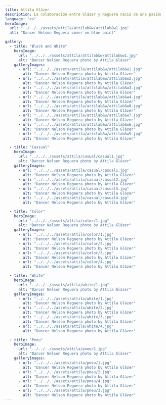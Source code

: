 ```yaml
---
title: Attila Glázer
description: La colaboración entre Glázer y Reguera nació de una pasión compartida por captar la esencia del movimiento a través del lente. Glázer, maestro de la narración visual, encontró en Reguera una musa cuyos movimientos lo decían todo. La cámara se convirtió en un pincel, y Reguera, el bailarín, en un lienzo vivo sobre el que se desplegaba la poesía del movimiento.
language: "es"
heroImage:
  url: "../../../assets/attila/attilab&w/attilab&w1.jpg"
  alt: "Dancer Nelson Reguera cover on blue paint"

gallery:
  - title: "Black and White"
    heroImage:
      url: "../../../assets/attila/attilab&w/attilab&w1.jpg"
      alt: "Dancer Nelson Reguera photo by Attila Glázer"
    galleryImages:
      - url: "../../../assets/attila/attilab&w/attilab&w1.jpg"
        alt: "Dancer Nelson Reguera photo by Attila Glázer"
      - url: "../../../assets/attila/attilab&w/attilab&w2.jpg"
        alt: "Dancer Nelson Reguera photo by Attila Glázer"
      - url: "../../../assets/attila/attilab&w/attilab&w3.jpg"
        alt: "Dancer Nelson Reguera photo by Attila Glázer"
      - url: "../../../assets/attila/attilab&w/attilab&w4.jpg"
        alt: "Dancer Nelson Reguera photo by Attila Glázer"
      - url: "../../../assets/attila/attilab&w/attilab&w8.jpg"
        alt: "Dancer Nelson Reguera photo by Attila Glázer"
      - url: "../../../assets/attila/attilab&w/attilab&w7.jpg"
        alt: "Dancer Nelson Reguera photo by Attila Glázer"
      - url: "../../../assets/attila/attilab&w/attilab&w6.jpg"
        alt: "Dancer Nelson Reguera photo by Attila Glázer"
      - url: "../../../assets/attila/attilab&w/attilab&w5.jpg"
        alt: "Dancer Nelson Reguera photo by Attila Glázer"

  - title: "Cassual"
    heroImage:
      url: "../../../assets/attila/casual/casual1.jpg"
      alt: "Dancer Nelson Reguera photo by Attila Glázer"
    galleryImages:
      - url: "../../../assets/attila/casual/casual1.jpg"
        alt: "Dancer Nelson Reguera photo by Attila Glázer"
      - url: "../../../assets/attila/casual/casual2.jpg"
        alt: "Dancer Nelson Reguera photo by Attila Glázer"
      - url: "../../../assets/attila/casual/casual3.jpg"
        alt: "Dancer Nelson Reguera photo by Attila Glázer"
      - url: "../../../assets/attila/casual/casual4.jpg"
        alt: "Dancer Nelson Reguera photo by Attila Glázer"

  - title: "Color"
    heroImage:
      url: "../../../assets/attila/color/1.jpg"
      alt: "Dancer Nelson Reguera photo by Attila Glázer"
    galleryImages:
      - url: "../../../assets/attila/color/1.jpg"
        alt: "Dancer Nelson Reguera photo by Attila Glázer"
      - url: "../../../assets/attila/color/2.jpg"
        alt: "Dancer Nelson Reguera photo by Attila Glázer"
      - url: "../../../assets/attila/color/3.jpg"
        alt: "Dancer Nelson Reguera photo by Attila Glázer"
      - url: "../../../assets/attila/color/4.jpg"
        alt: "Dancer Nelson Reguera photo by Attila Glázer"

  - title: "White"
    heroImage:
      url: "../../../assets/attila/white/1.jpg"
      alt: "Dancer Nelson Reguera photo by Attila Glázer"
    galleryImages:
      - url: "../../../assets/attila/white/1.jpg"
        alt: "Dancer Nelson Reguera photo by Attila Glázer"
      - url: "../../../assets/attila/white/2.jpg"
        alt: "Dancer Nelson Reguera photo by Attila Glázer"
      - url: "../../../assets/attila/white/3.jpg"
        alt: "Dancer Nelson Reguera photo by Attila Glázer"
      - url: "../../../assets/attila/white/4.jpg"
        alt: "Dancer Nelson Reguera photo by Attila Glázer"

  - title: "Pneu"
    heroImage:
      url: "../../../assets/attila/pneu/1.jpg"
      alt: "Dancer Nelson Reguera photo by Attila Glázer"
    galleryImages:
      - url: "../../../assets/attila/pneu/1.jpg"
        alt: "Dancer Nelson Reguera photo by Attila Glázer"
      - url: "../../../assets/attila/pneu/2.jpg"
        alt: "Dancer Nelson Reguera photo by Attila Glázer"
      - url: "../../../assets/attila/pneu/4.jpg"
        alt: "Dancer Nelson Reguera photo by Attila Glázer"
      - url: "../../../assets/attila/pneu/3.jpg"
        alt: "Dancer Nelson Reguera photo by Attila Glázer"
---
```

